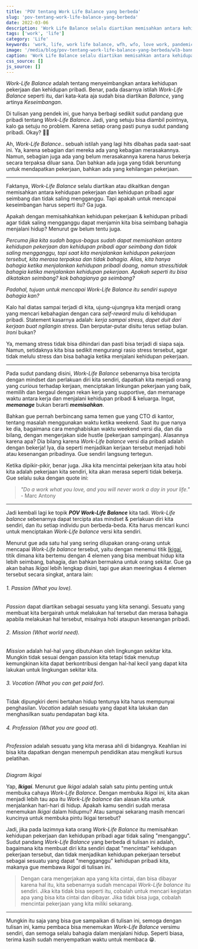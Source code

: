 ```yaml
---
title: 'POV tentang Work Life Balance yang berbeda'
slug: 'pov-tentang-work-life-balance-yang-berbeda'
date: 2022-03-06
description: 'Work Life Balance selalu diartikan memisahkan antara kehidupan pekerjaan & pribadi agar seimbang dan tidak saling mengganggu. Tapi apakah harus seperti itu? Lalu, bagaimana kita bisa menciptakan Work Life Balance dengan cara yang berbeda?'
tags: ['work', 'life']
category: 'Life'
keywords: 'work, life, work life balance, wfh, wfo, love work, pandemic'
image: '/media/blog/pov-tentang-work-life-balance-yang-berbeda/wlb-banner.jpg'
caption: 'Work Life Balance selalu diartikan memisahkan antara kehidupan pekerjaan & pribadi agar seimbang dan tidak saling mengganggu. Tapi apakah harus seperti itu? Lalu, bagaimana kita bisa menciptakan Work Life Balance dengan cara yang berbeda?'
css_source: []
js_source: []
---
```


*Work-Life Balance* adalah tentang menyeimbangkan antara kehidupan pekerjaan dan kehidupan pribadi. Benar, pada dasarnya istilah *Work-Life Balance* seperti itu, dari kata-kata aja sudah bisa diartikan *Balance*, yang artinya *Keseimbangan*.

Di tulisan yang pendek ini, gue hanya berbagi sedikit sudut pandang gue pribadi tentang *Work-Life Balance*. Jadi, yang setuju bisa diambil pointnya, kalo ga setuju no problem. Karena setiap orang pasti punya sudut pandang pribadi. Okay? 🙆🏻

Ah, *Work-Life Balance*.. sebuah istilah yang lagi hits dibahas pada saat-saat ini. Ya, karena sebagian dari mereka ada yang kebagian merasakannya. Namun, sebagian juga ada yang belum merasakannya karena harus bekerja secara terpaksa diluar sana. Dan bahkan ada juga yang tidak beruntung untuk mendapatkan pekerjaan, bahkan ada yang kehilangan pekerjaan.

---

Faktanya, *Work-Life Balance* selalu diartikan atau dikaitkan dengan memisahkan antara kehidupan pekerjaan dan kehidupan pribadi agar seimbang dan tidak saling mengganggu. Tapi apakah untuk mencapai keseimbangan harus seperti itu? Ga juga.

Apakah dengan memisahkahkan kehidupan pekerjaan & kehidupan pribadi agar tidak saling mengganggu dapat menjamin kita bisa seimbang bahagia menjalani hidup? Menurut gw belum tentu juga.

*Percuma jika kita sudah bagus-bagus sudah dapat memisahkan antara kehidupan pekerjaan dan kehidupan pribadi agar seimbang dan tidak saling mengganggu, tapi saat kita menjalankan kehidupan pekerjaan tersebut, kita merasa terpaksa dan tidak bahagia. Alias, kita hanya bahagia ketika menjalankan kehidupan pribadi doang, namun stress/tidak bahagia ketika menjalankan kehidupan pekerjaan. Apakah seperti itu bisa dikatakan seimbang? kok bahagianya ga seimbang?*

*Padahal, tujuan untuk mencapai Work-Life Balance itu sendiri supaya bahagia kan?*

Kalo hal diatas sampai terjadi di kita, ujung-ujungnya kita menjadi orang yang mencari kebahagian dengan cara *self-reward* mulu di kehidupan pribadi. Statement kasarnya adalah: *kerja sampai stress, dapet duit dari kerjaan buat ngilangin stress.* Dan berputar-putar disitu terus setiap bulan. *Ironi* bukan?

Ya, memang stress tidak bisa dihindari dan pasti bisa terjadi di siapa saja. Namun, setidaknya kita bisa sedikit mengurangi rasio stress tersebut, agar tidak melulu stress dan bisa bahagia ketika menjalani kehidupan pekerjaan.

---

Pada sudut pandang disini, *Work-Life Balance* sebenarnya bisa tercipta dengan mindset dan perlakuan diri kita sendiri, dapatkah kita menjadi orang yang *curious* terhadap kerjaan, menciptakan linkungan pekerjaan yang baik, memilih dan bergaul dengan rekan kerja yang supportive, dan memanage waktu antara kerja dan menjalani kehidupan pribadi & keluarga. Ingat, ***memanage*** bukan berarti ***memisahkan***.

Bahkan gue pernah berbincang sama temen gue yang CTO di kantor, tentang masalah menggunakan waktu ketika weekend. Saat itu gue nanya ke dia, bagaimana cara menghabiskan waktu weekend versi dia, dan dia bilang, dengan mengerjakan side hustle (pekerjaan sampingan). Alasannya karena apa? Dia bilang karena *Work-Life balance* versi dia pribadi adalah dengan bekerja! Iya, dia seperti menjadikan kerjaan tersebut menjadi hobi atau kesenangan pribadinya. Gue sendiri langsung tertegun.

Ketika dipikir-pikir, benar juga. Jika kita mencintai pekerjaan kita atau hobi kita adalah pekerjaan kita sendiri, kita akan merasa seperti tidak bekerja. Gue selalu suka dengan quote ini:

> *"Do a work what you love, and you will never work a day in your life."* - Marc Antony

---

Jadi kembali lagi ke topik ***POV Work-Life Balance*** kita tadi. *Work-Life balance* sebenarnya dapat tercipta atas mindset & perlakuan diri kita sendiri, dan itu setiap individu pun berbeda-beda. Kita harus mencari kunci untuk menciptakan *Work-Life balance* versi kita sendiri.

Menurut gue ada satu hal yang sering dilupakan orang-orang untuk mencapai *Work-Life balance* tersebut, yaitu dengan menemui titik [Ikigai](https://www.google.com/search?q=apa+itu+ikigai), titik dimana kita bertemu dengan 4 elemen yang bisa membuat hidup kita lebih seimbang, bahagia, dan bahkan bermakna untuk orang sekitar. Gue ga akan bahas *Ikigai* lebih lengkap disini, tapi gue akan meeringkas 4 elemen tersebut secara singkat, antara lain:

###### 1. Passion (*What you love*).
*Passion* dapat diartikan sebagai sesuatu yang kita senangi. Sesuatu yang membuat kita bergairah untuk melakukan hal tersebut dan merasa bahagia apabila melakukan hal tersebut, misalnya hobi ataupun kesenangan pribadi.

###### 2. Mission (*What world need*).
*Mission* adalah hal-hal yang dibutuhkan oleh lingkungan sekitar kita. Mungkin tidak sesuai dengan passion kita tetapi tidak menutup kemungkinan kita dapat berkontribusi dengan hal-hal kecil yang dapat kita lakukan untuk lingkungan sekitar kita.

###### 3. Vocation (*What you can get paid for*).
Tidak dipungkiri demi bertahan hidup tentunya kita harus mempunyai penghasilan. *Vocation* adalah sesuatu yang dapat kita lakukan dan menghasilkan suatu pendapatan bagi kita.

###### 4. Profession (*What you are good at*).
*Profession* adalah sesuatu yang kita merasa ahli di bidangnya. Keahlian ini bisa kita dapatkan dengan menempuh pendidikan atau mengikuti kursus pelatihan.

<p class="text-center mb-0">
  <img width="500" data-src="/media/blog/pov-tentang-work-life-balance-yang-berbeda/ikigai.jpeg">
  <p class="text-center font-weight-bold mb-0"><i>Diagram Ikigai</i></p>
</p>

Yap, ***Ikigai***. Menurut gue *Ikigai* adalah salah satu pintu penting untuk membuka cahaya *Work-Life Balance*. Dengan membuka *Ikigai* ini, kita akan menjadi lebih tau apa itu *Work-Life balance* dan alasan kita untuk menjalankan hari-hari di hidup. Apakah kamu sendiri sudah merasa menemukan *Ikigai* dalam hidupmu? Atau sampai sekarang masih mencari kuncinya untuk membuka pintu Ikigai tersebut?

Jadi, jika pada lazimnya kata orang *Work-Life Balance* itu memisahkan kehidupan pekerjaan dan kehidupan pribadi agar tidak saling "menganggu". Sudut pandang *Work-Life Balance* yang berbeda di tulisan ini adalah, bagaimana kita membuat diri kita sendiri dapat "mencintai" kehidupan pekerjaan tersebut, dan tidak menjadikan kehidupan pekerjaan tersebut sebagai sesuatu yang dapat "mengganggu" kehidupan pribadi kita, makanya gue membawa *Ikigai* di tulisan ini.

> Dengan cara mengerjakan apa yang kita cintai, dan bisa dibayar karena hal itu, kita sebenarnya sudah mencapai *Work-Life balance* itu sendiri. Jika kita tidak bisa seperti itu, cobalah untuk mencari kegiatan apa yang bisa kita cintai dan dibayar. Jika tidak bisa juga, cobalah mencintai pekerjaan yang kita miliki sekarang.

---

Mungkin itu saja yang bisa gue sampaikan di tulisan ini, semoga dengan tulisan ini, kamu pembaca bisa menemukan *Work-Life Balance* versimu sendiri, dan semoga selalu bahagia dalam menjalani hidup. Seperti biasa, terima kasih sudah menyempatkan waktu untuk membaca 😁.
